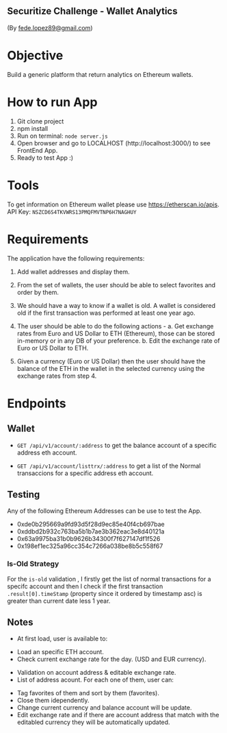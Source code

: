 ## Securitize Challenge - Wallet Analytics
(By fede.lopez89@gmail.com)

# Objective

Build a generic platform that return analytics on Ethereum wallets.

# How to run App

1. Git clone project
2. npm install
3. Run on terminal: `node server.js`
4. Open browser and go to LOCALHOST (http://localhost:3000/) to see FrontEnd App.
5. Ready to test App :)

# Tools

To get information on Ethereum wallet please use https://etherscan.io/apis.
API Key: `NSZCD6S4TKVWRS13PMQFMVTNP6H7NAGHUY`

# Requirements

The application have the following requirements:

1. Add wallet addresses and display them.

2. From the set of wallets, the user should be able to select favorites and order by them.

3. We should have a way to know if a wallet is old. A wallet is considered old if the first
transaction was performed at least one year ago.

4. The user should be able to do the following actions -
a. Get exchange rates from Euro and US Dollar to ETH (Ethereum), those can be stored in-memory or in any DB of your preference.
b. Edit the exchange rate of Euro or US Dollar to ETH.

3. Given a currency (Euro or US Dollar) then the user should have the balance of the ETH in the wallet in the selected currency using the exchange rates from step 4.

# Endpoints

## Wallet

- `GET /api/v1/account/:address` to get the balance account of a specific address eth account.

- `GET /api/v1/account/listtrx/:address` to get a list of the Normal transaccions for a specific address eth account.


## Testing

Any of the following Ethereum Addresses can be use to test the App.

- 0xde0b295669a9fd93d5f28d9ec85e40f4cb697bae
- 0xddbd2b932c763ba5b1b7ae3b362eac3e8d40121a
- 0x63a9975ba31b0b9626b34300f7f627147df1f526
- 0x198ef1ec325a96cc354c7266a038be8b5c558f67

### Is-Old Strategy

For the `is-old` validation , I firstly get the list of normal transactions for a specifc account and then I check if the first transaction `.result[0].timeStamp` (property since it ordered by timestamp asc) is greater than current date less 1 year.

## Notes 

- At first load, user is available to:
*  Load an specific ETH account.
*  Check current exchange rate for the day. (USD and EUR currency).
- Validation on account address & editable exchange rate.
- List of address acount. For each one of them, user can:
* Tag favorites of them and sort by them (favorites).
* Close them idependently.
* Change current currency and balance account will be update.
* Edit exchange rate and if there are account address that match with the editabled currency they will be automatically updated.
